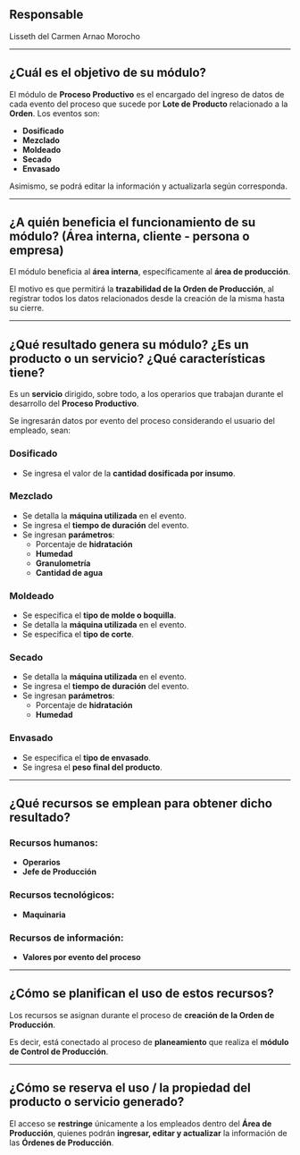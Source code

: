 ## Responsable
Lisseth del Carmen Arnao Morocho

---

## ¿Cuál es el objetivo de su módulo?

El módulo de **Proceso Productivo** es el encargado del ingreso de datos de cada evento del proceso que sucede por **Lote de Producto** relacionado a la **Orden**. Los eventos son:

- **Dosificado**
- **Mezclado**
- **Moldeado**
- **Secado**
- **Envasado**

Asimismo, se podrá editar la información y actualizarla según corresponda.

---

## ¿A quién beneficia el funcionamiento de su módulo? (Área interna, cliente - persona o empresa)

El módulo beneficia al **área interna**, específicamente al **área de producción**. 

El motivo es que permitirá la **trazabilidad de la Orden de Producción**, al registrar todos los datos relacionados desde la creación de la misma hasta su cierre.

---

## ¿Qué resultado genera su módulo? ¿Es un producto o un servicio? ¿Qué características tiene?

Es un **servicio** dirigido, sobre todo, a los operarios que trabajan durante el desarrollo del **Proceso Productivo**. 

Se ingresarán datos por evento del proceso considerando el usuario del empleado, sean:

### **Dosificado**
- Se ingresa el valor de la **cantidad dosificada por insumo**.

### **Mezclado**
- Se detalla la **máquina utilizada** en el evento.
- Se ingresa el **tiempo de duración** del evento.
- Se ingresan **parámetros**:
  - Porcentaje de **hidratación**
  - **Humedad**
  - **Granulometría**
  - **Cantidad de agua**

### **Moldeado**
- Se especifica el **tipo de molde o boquilla**.
- Se detalla la **máquina utilizada** en el evento.
- Se especifica el **tipo de corte**.

### **Secado**
- Se detalla la **máquina utilizada** en el evento.
- Se ingresa el **tiempo de duración** del evento.
- Se ingresan **parámetros**:
  - Porcentaje de **hidratación**
  - **Humedad**

### **Envasado**
- Se especifica el **tipo de envasado**.
- Se ingresa el **peso final del producto**.

---

## ¿Qué recursos se emplean para obtener dicho resultado?

### **Recursos humanos:**
- **Operarios**
- **Jefe de Producción**

### **Recursos tecnológicos:**
- **Maquinaria**

### **Recursos de información:**
- **Valores por evento del proceso**

---

## ¿Cómo se planifican el uso de estos recursos?

Los recursos se asignan durante el proceso de **creación de la Orden de Producción**. 

Es decir, está conectado al proceso de **planeamiento** que realiza el **módulo de Control de Producción**.

---

## ¿Cómo se reserva el uso / la propiedad del producto o servicio generado?

El acceso se **restringe** únicamente a los empleados dentro del **Área de Producción**, quienes podrán **ingresar, editar y actualizar** la información de las **Órdenes de Producción**.
